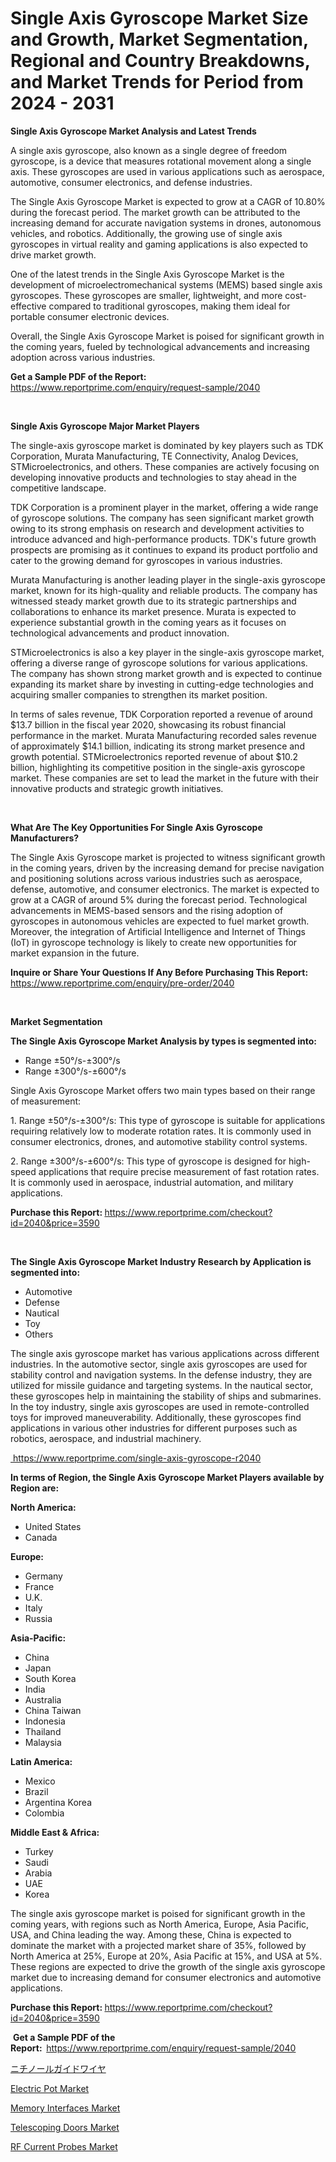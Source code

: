 <p><h1>Single Axis Gyroscope Market Size and Growth, Market Segmentation, Regional and Country Breakdowns, and Market Trends for Period from 2024 -  2031</h1></p><p><strong>Single Axis Gyroscope Market Analysis and Latest Trends</strong></p>
<p><p>A single axis gyroscope, also known as a single degree of freedom gyroscope, is a device that measures rotational movement along a single axis. These gyroscopes are used in various applications such as aerospace, automotive, consumer electronics, and defense industries.</p><p>The Single Axis Gyroscope Market is expected to grow at a CAGR of 10.80% during the forecast period. The market growth can be attributed to the increasing demand for accurate navigation systems in drones, autonomous vehicles, and robotics. Additionally, the growing use of single axis gyroscopes in virtual reality and gaming applications is also expected to drive market growth.</p><p>One of the latest trends in the Single Axis Gyroscope Market is the development of microelectromechanical systems (MEMS) based single axis gyroscopes. These gyroscopes are smaller, lightweight, and more cost-effective compared to traditional gyroscopes, making them ideal for portable consumer electronic devices.</p><p>Overall, the Single Axis Gyroscope Market is poised for significant growth in the coming years, fueled by technological advancements and increasing adoption across various industries.</p></p>
<p><strong>Get a Sample PDF of the Report:&nbsp;</strong> <a href="https://www.reportprime.com/enquiry/request-sample/2040">https://www.reportprime.com/enquiry/request-sample/2040</a></p>
<p>&nbsp;</p>
<p><strong>Single Axis Gyroscope Major Market Players</strong></p>
<p><p>The single-axis gyroscope market is dominated by key players such as TDK Corporation, Murata Manufacturing, TE Connectivity, Analog Devices, STMicroelectronics, and others. These companies are actively focusing on developing innovative products and technologies to stay ahead in the competitive landscape.</p><p>TDK Corporation is a prominent player in the market, offering a wide range of gyroscope solutions. The company has seen significant market growth owing to its strong emphasis on research and development activities to introduce advanced and high-performance products. TDK's future growth prospects are promising as it continues to expand its product portfolio and cater to the growing demand for gyroscopes in various industries.</p><p>Murata Manufacturing is another leading player in the single-axis gyroscope market, known for its high-quality and reliable products. The company has witnessed steady market growth due to its strategic partnerships and collaborations to enhance its market presence. Murata is expected to experience substantial growth in the coming years as it focuses on technological advancements and product innovation.</p><p>STMicroelectronics is also a key player in the single-axis gyroscope market, offering a diverse range of gyroscope solutions for various applications. The company has shown strong market growth and is expected to continue expanding its market share by investing in cutting-edge technologies and acquiring smaller companies to strengthen its market position.</p><p>In terms of sales revenue, TDK Corporation reported a revenue of around $13.7 billion in the fiscal year 2020, showcasing its robust financial performance in the market. Murata Manufacturing recorded sales revenue of approximately $14.1 billion, indicating its strong market presence and growth potential. STMicroelectronics reported revenue of about $10.2 billion, highlighting its competitive position in the single-axis gyroscope market. These companies are set to lead the market in the future with their innovative products and strategic growth initiatives.</p></p>
<p>&nbsp;</p>
<p><strong>What Are The Key Opportunities For Single Axis Gyroscope Manufacturers?</strong></p>
<p><p>The Single Axis Gyroscope market is projected to witness significant growth in the coming years, driven by the increasing demand for precise navigation and positioning solutions across various industries such as aerospace, defense, automotive, and consumer electronics. The market is expected to grow at a CAGR of around 5% during the forecast period. Technological advancements in MEMS-based sensors and the rising adoption of gyroscopes in autonomous vehicles are expected to fuel market growth. Moreover, the integration of Artificial Intelligence and Internet of Things (IoT) in gyroscope technology is likely to create new opportunities for market expansion in the future.</p></p>
<p><strong>Inquire or Share Your Questions If Any Before Purchasing This Report:</strong> <a href="https://www.reportprime.com/enquiry/pre-order/2040">https://www.reportprime.com/enquiry/pre-order/2040</a></p>
<p>&nbsp;</p>
<p><strong>Market Segmentation</strong></p>
<p><strong>The Single Axis Gyroscope Market Analysis by types is segmented into:</strong></p>
<p><ul><li>Range ±50°/s-±300°/s</li><li>Range ±300°/s-±600°/s</li></ul></p>
<p><p>Single Axis Gyroscope Market offers two main types based on their range of measurement: </p><p>1. Range ±50°/s-±300°/s: This type of gyroscope is suitable for applications requiring relatively low to moderate rotation rates. It is commonly used in consumer electronics, drones, and automotive stability control systems.</p><p>2. Range ±300°/s-±600°/s: This type of gyroscope is designed for high-speed applications that require precise measurement of fast rotation rates. It is commonly used in aerospace, industrial automation, and military applications.</p></p>
<p><strong>Purchase this Report:&nbsp;</strong><a href="https://www.reportprime.com/checkout?id=2040&price=3590">https://www.reportprime.com/checkout?id=2040&price=3590</a></p>
<p>&nbsp;</p>
<p><strong>The Single Axis Gyroscope Market Industry Research by Application is segmented into:</strong></p>
<p><ul><li>Automotive</li><li>Defense</li><li>Nautical</li><li>Toy</li><li>Others</li></ul></p>
<p><p>The single axis gyroscope market has various applications across different industries. In the automotive sector, single axis gyroscopes are used for stability control and navigation systems. In the defense industry, they are utilized for missile guidance and targeting systems. In the nautical sector, these gyroscopes help in maintaining the stability of ships and submarines. In the toy industry, single axis gyroscopes are used in remote-controlled toys for improved maneuverability. Additionally, these gyroscopes find applications in various other industries for different purposes such as robotics, aerospace, and industrial machinery.</p></p>
<p><a href="https://www.reportprime.com/single-axis-gyroscope-r2040">&nbsp;https://www.reportprime.com/single-axis-gyroscope-r2040</a></p>
<p><strong>In terms of Region, the Single Axis Gyroscope Market Players available by Region are:</strong></p>
<p>
    <p> <strong> North America: </strong>
        <ul>
            <li>United States</li>
            <li>Canada</li>
        </ul>
        </p> 
    <p> <strong> Europe: </strong>
        <ul>
            <li>Germany</li>
            <li>France</li>
            <li>U.K.</li>
            <li>Italy</li>
            <li>Russia</li>
        </ul>
        </p> 
    <p> <strong> Asia-Pacific: </strong>
        <ul>
            <li>China</li>
            <li>Japan</li>
            <li>South Korea</li>
            <li>India</li>
            <li>Australia</li>
            <li>China Taiwan</li>
            <li>Indonesia</li>
            <li>Thailand</li>
            <li>Malaysia</li>
        </ul>
        </p> 
    <p> <strong> Latin America: </strong>
        <ul>
            <li>Mexico</li>
            <li>Brazil</li>
            <li>Argentina Korea</li>
            <li>Colombia</li>
        </ul>
        </p> 
    <p> <strong> Middle East & Africa: </strong>
        <ul>
            <li>Turkey</li>
            <li>Saudi</li>
            <li>Arabia</li>
            <li>UAE</li>
            <li>Korea</li>
        </ul>
    </p>
    </p>
<p><p>The single axis gyroscope market is poised for significant growth in the coming years, with regions such as North America, Europe, Asia Pacific, USA, and China leading the way. Among these, China is expected to dominate the market with a projected market share of 35%, followed by North America at 25%, Europe at 20%, Asia Pacific at 15%, and USA at 5%. These regions are expected to drive the growth of the single axis gyroscope market due to increasing demand for consumer electronics and automotive applications.</p></p>
<p><strong>Purchase this Report: </strong><a href="https://www.reportprime.com/checkout?id=2040&price=3590">https://www.reportprime.com/checkout?id=2040&price=3590</a></p>
<p>&nbsp;<strong>Get a Sample PDF of the Report:&nbsp;&nbsp;</strong><a href="https://www.reportprime.com/enquiry/request-sample/2040">https://www.reportprime.com/enquiry/request-sample/2040</a></p>
<p><strong></strong></p>
<p><p><a href="https://github.com/KaydenJohns1964/Market-Research-Report-List-1/blob/main/259609671906.md">ニチノールガイドワイヤ</a></p><p><a href="https://issuu.com/reportprime-2/docs/electric-pot-market-size-2030.pptx">Electric Pot Market</a></p><p><a href="https://github.com/MaraKoelpin2023/Market-Research-Report-List-1/blob/main/memory-interfaces-market.md">Memory Interfaces Market</a></p><p><a href="https://issuu.com/reportprime-2/docs/telescoping-doors-market-size-2030.pptx">Telescoping Doors Market</a></p><p><a href="https://github.com/maudAbbott7/Market-Research-Report-List-1/blob/main/rf-current-probes-market.md">RF Current Probes Market</a></p></p>